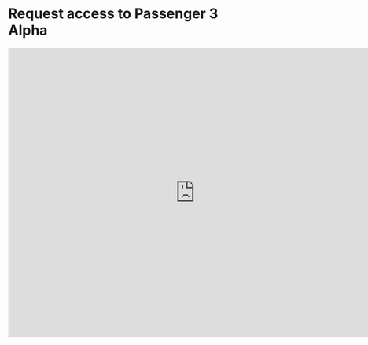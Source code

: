 # Request access to Passenger 3 Alpha

<html>
<iframe src="https://spreadsheets.google.com/embeddedform?formkey=dDJIVWhEN1JnNjhxeENxTEVFdmtqR1E6MQ" width="760" height="589" frameborder="0" marginheight="0" marginwidth="0">Loading...</iframe>
</html>